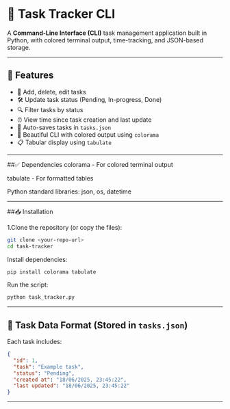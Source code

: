# 📝 Task Tracker CLI

A **Command-Line Interface (CLI)** task management application built in Python, with colored terminal output, time-tracking, and JSON-based storage.

---

## 🚀 Features

- 📌 Add, delete, edit tasks
- 🛠️ Update task status (Pending, In-progress, Done)
- 🔍 Filter tasks by status
- ⏰ View time since task creation and last update
- 🧠 Auto-saves tasks in `tasks.json`
- 🌈 Beautiful CLI with colored output using `colorama`
- 📋 Tabular display using `tabulate`

---

##✅ Dependencies
colorama - For colored terminal output

tabulate - For formatted tables

Python standard libraries: json, os, datetime

---

##📥 Installation

1.Clone the repository (or copy the files):

```bash
git clone <your-repo-url>
cd task-tracker
```

Install dependencies:

```bash
pip install colorama tabulate
```

Run the script:

```bash
python task_tracker.py
```

---

## 💾 Task Data Format (Stored in `tasks.json`)

Each task includes:

```json
{
  "id": 1,
  "task": "Example task",
  "status": "Pending",
  "created at": "18/06/2025, 23:45:22",
  "last updated": "18/06/2025, 23:45:22"
}
```

---
